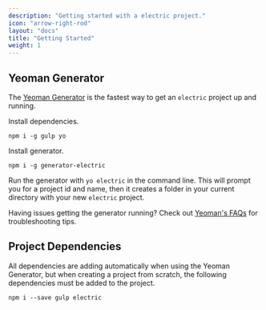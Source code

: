 ```yaml
---
description: "Getting started with a electric project."
icon: "arrow-right-rod"
layout: "docs"
title: "Getting Started"
weight: 1
---
```


<article id="yeoman">

## Yeoman Generator

The [Yeoman Generator](https://github.com/liferay/generator-electric) is
the fastest way to get an `electric` project up and running.

Install dependencies.

```shell
npm i -g gulp yo
```

Install generator.

```shell
npm i -g generator-electric
```

Run the generator with `yo electric` in the command line. This will prompt you
for a project id and name, then it creates a folder in your current
directory with your new `electric` project.

Having issues getting the generator running? Check
out [Yeoman's FAQs](http://yeoman.io/learning/faq.html) for troubleshooting
tips.

</article>

<article id="dependencies">

## Project Dependencies

All dependencies are adding automatically when using the Yeoman Generator, but
when creating a project from scratch, the following dependencies must be added
to the project.

```shell
npm i --save gulp electric
```

</article>